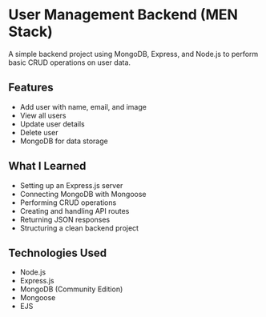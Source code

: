 # User Management Backend (MEN Stack)

A simple backend project using MongoDB, Express, and Node.js to perform basic CRUD operations on user data.

## Features

- Add user with name, email, and image
- View all users
- Update user details
- Delete user
- MongoDB for data storage

## What I Learned

- Setting up an Express.js server
- Connecting MongoDB with Mongoose
- Performing CRUD operations
- Creating and handling API routes
- Returning JSON responses
- Structuring a clean backend project

## Technologies Used

- Node.js
- Express.js
- MongoDB (Community Edition)
- Mongoose
- EJS

